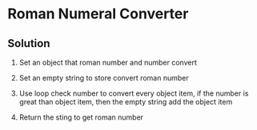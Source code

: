 # Roman Numeral Converter

## Solution

1. Set an object that roman number and number convert

2. Set an empty string to store convert roman number

3. Use loop check number to convert every object item, if the number is great than object item, then the empty string add the object item

4. Return the sting to get roman number
